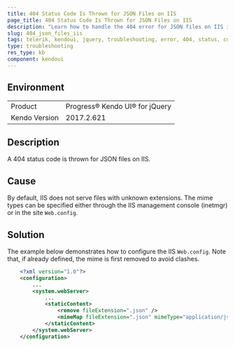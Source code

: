 ```yaml
---
title: 404 Status Code Is Thrown for JSON Files on IIS
page_title: 404 Status Code Is Thrown for JSON Files on IIS
description: "Learn how to handle the 404 error for JSON files on IIS in Kendo UI for jQuery."
slug: 404_json_files_iis
tags: telerik, kendoui, jquery, troubleshooting, error, 404, status, code, thrown, json, files, iis 
type: troubleshooting
res_type: kb
component: kendoui
---
```


## Environment

<table>
 <tr>
  <td>Product</td>
  <td>Progress® Kendo UI® for jQuery</td>
 </tr>
 <tr>
  <td>Kendo Version</td>
  <td>2017.2.621</td>
 </tr>
</table>

## Description 

A 404 status code is thrown for JSON files on IIS.

## Cause
 
By default, IIS does not serve files with unknown extensions. The mime types can be specified either through the IIS management console (inetmgr) or in the site `Web.config`.

## Solution

The example below demonstrates how to configure the IIS `Web.config`. Note that, if already defined, the mime is first removed to avoid clashes.


```xml
    <?xml version="1.0"?>
    <configuration>
        ...
        <system.webServer>
            ...
            <staticContent>
                <remove fileExtension=".json" />
                <mimeMap fileExtension=".json" mimeType="application/json" />
            </staticContent>
        </system.webServer>
    </configuration>
```

